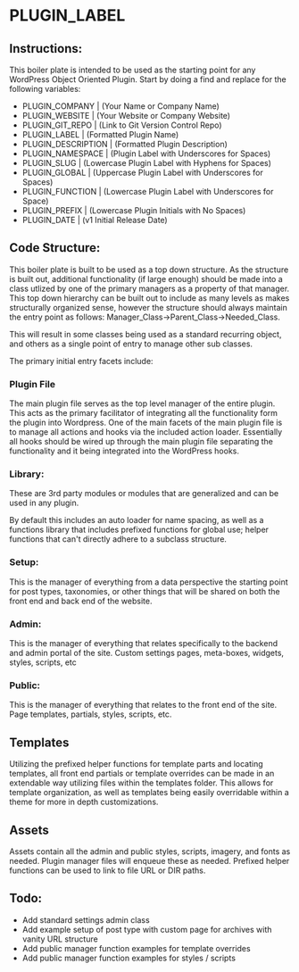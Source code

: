 # PLUGIN_LABEL

## Instructions:
This boiler plate is intended to be used as the starting point for any WordPress Object Oriented Plugin. Start by doing a find and replace for the following variables:
 - PLUGIN_COMPANY | (Your Name or Company Name)
 - PLUGIN_WEBSITE | (Your Website or Company Website)
 - PLUGIN_GIT_REPO | (Link to Git Version Control Repo)
 - PLUGIN_LABEL | (Formatted Plugin Name)
 - PLUGIN_DESCRIPTION | (Formatted Plugin Description)
 - PLUGIN_NAMESPACE | (Plugin Label with Underscores for Spaces)
 - PLUGIN_SLUG | (Lowercase Plugin Label with Hyphens for Spaces)
 - PLUGIN_GLOBAL | (Uppercase Plugin Label with Underscores for Spaces)
 - PLUGIN_FUNCTION | (Lowercase Plugin Label with Underscores for Space)
 - PLUGIN_PREFIX | (Lowercase Plugin Initials with No Spaces)
 - PLUGIN_DATE | (v1 Initial Release Date)

## Code Structure:
This boiler plate is built to be used as a top down structure. As the structure is built out, additional functionality (if large enough) should be made into a class utlized by one of the primary managers as a property of that manager. This top down hierarchy can be built out to include as many levels as makes structurally organized sense, however the structure should always maintain the entry point as follows: Manager_Class->Parent_Class->Needed_Class.

This will result in some classes being used as a standard recurring object, and others as a single point of entry to manage other sub classes.

The primary initial entry facets include:

### Plugin File
The main plugin file serves as the top level manager of the entire plugin. This acts as the primary facilitator of integrating all the functionality form the plugin into Wordpress. One of the main facets of the main plugin file is to manage all actions and hooks via the included action loader. Essentially all hooks should be wired up through the main plugin file separating the functionality and it being integrated into the WordPress hooks.

### Library:
These are 3rd party modules or modules that are generalized and can be used in any plugin.

By default this includes an auto loader for name spacing, as well as a functions library that includes prefixed functions for global use; helper functions that can't directly adhere to a subclass structure.

### Setup:
This is the manager of everything from a data perspective the starting point for post types, taxonomies, or other things that will be shared on both the front end and back end of the website.

### Admin:
This is the manager of everything that relates specifically to the backend and admin portal of the site. Custom settings pages, meta-boxes, widgets, styles, scripts, etc

### Public:
This is the manager of everything that relates to the front end of the site. Page templates, partials, styles, scripts, etc.

## Templates
Utilizing the prefixed helper functions for template parts and locating templates, all front end partials or template overrides can be made in an extendable way utilizing files within the templates folder. This allows for template organization, as well as templates being easily overridable within a theme for more in depth customizations.

## Assets
Assets contain all the admin and public styles, scripts, imagery, and fonts as needed. Plugin manager files will enqueue these as needed. Prefixed helper functions can be used to link to file URL or DIR paths.

## Todo:
 - Add standard settings admin class
 - Add example setup of post type with custom page for archives with vanity URL structure
 - Add public manager function examples for template overrides
 - Add public manager function examples for styles / scripts
